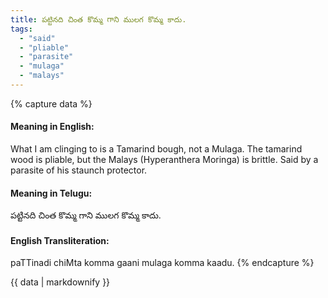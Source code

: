 ```yaml
---
title: పట్టినది చింత కొమ్మ గాని ములగ కొమ్మ కాదు.
tags:
  - "said"
  - "pliable"
  - "parasite"
  - "mulaga"
  - "malays"
---
```


{% capture data %}
#### Meaning in English:
What I am clinging to is a Tamarind bough, not a Mulaga.
The tamarind wood is pliable, but the Malays (Hyperanthera Moringa) is brittle.
Said by a parasite of his staunch protector.

#### Meaning in Telugu:
పట్టినది చింత కొమ్మ గాని ములగ కొమ్మ కాదు.

#### English Transliteration:
paTTinadi chiMta komma gaani mulaga komma kaadu.
{% endcapture %}

<div class="notice">{{ data | markdownify }}</div>

